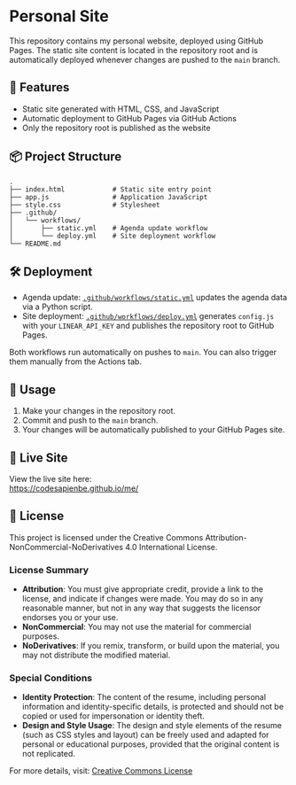 # Personal Site

This repository contains my personal website, deployed using GitHub Pages. The static site content is located in the repository root and is automatically deployed whenever changes are pushed to the `main` branch.

## 🚀 Features

- Static site generated with HTML, CSS, and JavaScript
- Automatic deployment to GitHub Pages via GitHub Actions
- Only the repository root is published as the website

## 📦 Project Structure

```
.
├── index.html            # Static site entry point
├── app.js                # Application JavaScript
├── style.css             # Stylesheet
├── .github/
│   └── workflows/
│       ├── static.yml    # Agenda update workflow
│       └── deploy.yml    # Site deployment workflow
└── README.md
```

## 🛠️ Deployment

- Agenda update: [`.github/workflows/static.yml`](.github/workflows/static.yml) updates the agenda data via a Python script.
- Site deployment: [`.github/workflows/deploy.yml`](.github/workflows/deploy.yml) generates `config.js` with your `LINEAR_API_KEY` and publishes the repository root to GitHub Pages.

Both workflows run automatically on pushes to `main`. You can also trigger them manually from the Actions tab.

## 📄 Usage

1. Make your changes in the repository root.
2. Commit and push to the `main` branch.
3. Your changes will be automatically published to your GitHub Pages site.

## 🔗 Live Site

View the live site here:  
https://codesapienbe.github.io/me/

## 📝 License

This project is licensed under the Creative Commons Attribution-NonCommercial-NoDerivatives 4.0 International License.

### License Summary

- **Attribution**: You must give appropriate credit, provide a link to the license, and indicate if changes were made. You may do so in any reasonable manner, but not in any way that suggests the licensor endorses you or your use.
- **NonCommercial**: You may not use the material for commercial purposes.
- **NoDerivatives**: If you remix, transform, or build upon the material, you may not distribute the modified material.

### Special Conditions

- **Identity Protection**: The content of the resume, including personal information and identity-specific details, is protected and should not be copied or used for impersonation or identity theft.
- **Design and Style Usage**: The design and style elements of the resume (such as CSS styles and layout) can be freely used and adapted for personal or educational purposes, provided that the original content is not replicated.

For more details, visit: [Creative Commons License](https://creativecommons.org/licenses/by-nc-nd/4.0/)

